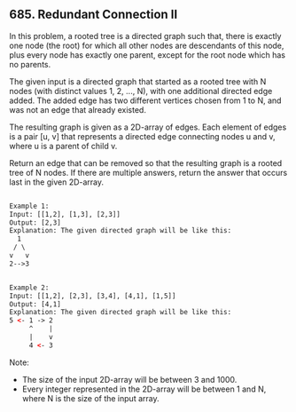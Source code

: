 ## 685. Redundant Connection II

In this problem, a rooted tree is a directed graph such that, 
there is exactly one node (the root) for which all other nodes are descendants of this node, 
plus every node has exactly one parent, except for the root node which has no parents.

The given input is a directed graph that started as a rooted tree with N nodes (with distinct values 1, 2, ..., N), 
with one additional directed edge added. The added edge has two different vertices chosen from 1 to N, and was not an 
edge that already existed.

The resulting graph is given as a 2D-array of edges. Each element of edges is a pair [u, v] that represents a 
directed edge connecting nodes u and v, where u is a parent of child v.

Return an edge that can be removed so that the resulting graph is a rooted tree of N nodes. If there are multiple 
answers, return the answer that occurs last in the given 2D-array.



```html

Example 1:
Input: [[1,2], [1,3], [2,3]]
Output: [2,3]
Explanation: The given directed graph will be like this:
  1
 / \
v   v
2-->3


Example 2:
Input: [[1,2], [2,3], [3,4], [4,1], [1,5]]
Output: [4,1]
Explanation: The given directed graph will be like this:
5 <- 1 -> 2
     ^    |
     |    v
     4 <- 3
```

Note:
- The size of the input 2D-array will be between 3 and 1000.
- Every integer represented in the 2D-array will be between 1 and N, where N is the size of the input array.


